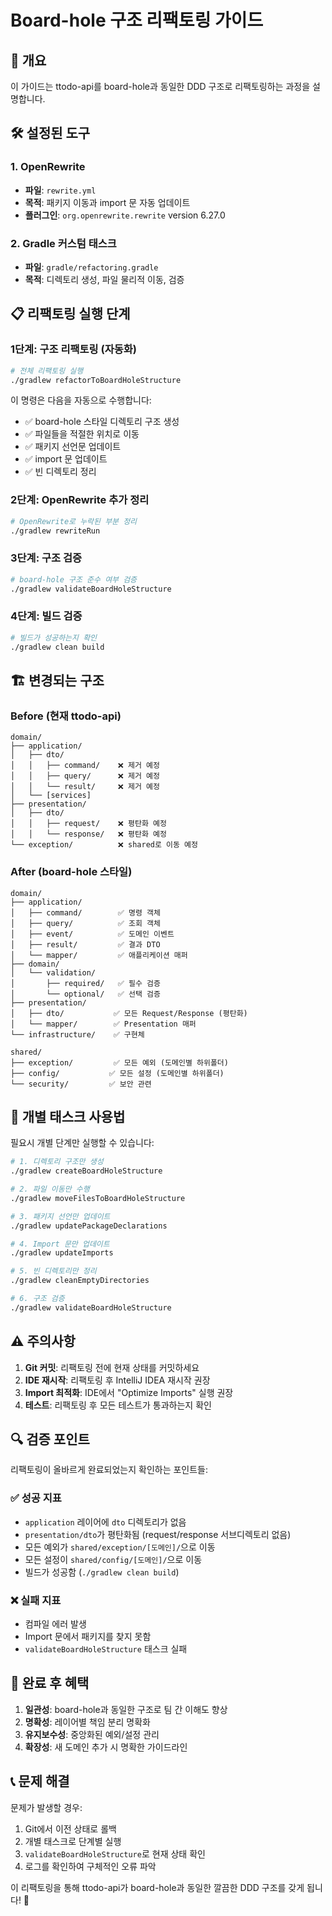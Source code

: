 # Board-hole 구조 리팩토링 가이드

## 🎯 개요

이 가이드는 ttodo-api를 board-hole과 동일한 DDD 구조로 리팩토링하는 과정을 설명합니다.

## 🛠️ 설정된 도구

### 1. OpenRewrite
- **파일**: `rewrite.yml`
- **목적**: 패키지 이동과 import 문 자동 업데이트
- **플러그인**: `org.openrewrite.rewrite` version 6.27.0

### 2. Gradle 커스텀 태스크
- **파일**: `gradle/refactoring.gradle`
- **목적**: 디렉토리 생성, 파일 물리적 이동, 검증

## 📋 리팩토링 실행 단계

### 1단계: 구조 리팩토링 (자동화)

```bash
# 전체 리팩토링 실행
./gradlew refactorToBoardHoleStructure
```

이 명령은 다음을 자동으로 수행합니다:
- ✅ board-hole 스타일 디렉토리 구조 생성
- ✅ 파일들을 적절한 위치로 이동
- ✅ 패키지 선언문 업데이트
- ✅ import 문 업데이트
- ✅ 빈 디렉토리 정리

### 2단계: OpenRewrite 추가 정리

```bash
# OpenRewrite로 누락된 부분 정리
./gradlew rewriteRun
```

### 3단계: 구조 검증

```bash
# board-hole 구조 준수 여부 검증
./gradlew validateBoardHoleStructure
```

### 4단계: 빌드 검증

```bash
# 빌드가 성공하는지 확인
./gradlew clean build
```

## 🏗️ 변경되는 구조

### Before (현재 ttodo-api)
```
domain/
├── application/
│   ├── dto/
│   │   ├── command/    ❌ 제거 예정
│   │   ├── query/      ❌ 제거 예정
│   │   └── result/     ❌ 제거 예정
│   └── [services]
├── presentation/
│   ├── dto/
│   │   ├── request/    ❌ 평탄화 예정
│   │   └── response/   ❌ 평탄화 예정
└── exception/          ❌ shared로 이동 예정
```

### After (board-hole 스타일)
```
domain/
├── application/
│   ├── command/        ✅ 명령 객체
│   ├── query/          ✅ 조회 객체
│   ├── event/          ✅ 도메인 이벤트
│   ├── result/         ✅ 결과 DTO
│   └── mapper/         ✅ 애플리케이션 매퍼
├── domain/
│   └── validation/
│       ├── required/   ✅ 필수 검증
│       └── optional/   ✅ 선택 검증
├── presentation/
│   ├── dto/           ✅ 모든 Request/Response (평탄화)
│   └── mapper/        ✅ Presentation 매퍼
└── infrastructure/    ✅ 구현체

shared/
├── exception/         ✅ 모든 예외 (도메인별 하위폴더)
├── config/           ✅ 모든 설정 (도메인별 하위폴더)
└── security/         ✅ 보안 관련
```

## 📝 개별 태스크 사용법

필요시 개별 단계만 실행할 수 있습니다:

```bash
# 1. 디렉토리 구조만 생성
./gradlew createBoardHoleStructure

# 2. 파일 이동만 수행
./gradlew moveFilesToBoardHoleStructure

# 3. 패키지 선언만 업데이트
./gradlew updatePackageDeclarations

# 4. Import 문만 업데이트
./gradlew updateImports

# 5. 빈 디렉토리만 정리
./gradlew cleanEmptyDirectories

# 6. 구조 검증
./gradlew validateBoardHoleStructure
```

## ⚠️ 주의사항

1. **Git 커밋**: 리팩토링 전에 현재 상태를 커밋하세요
2. **IDE 재시작**: 리팩토링 후 IntelliJ IDEA 재시작 권장
3. **Import 최적화**: IDE에서 "Optimize Imports" 실행 권장
4. **테스트**: 리팩토링 후 모든 테스트가 통과하는지 확인

## 🔍 검증 포인트

리팩토링이 올바르게 완료되었는지 확인하는 포인트들:

### ✅ 성공 지표
- `application` 레이어에 `dto` 디렉토리가 없음
- `presentation/dto`가 평탄화됨 (request/response 서브디렉토리 없음)
- 모든 예외가 `shared/exception/[도메인]/`으로 이동
- 모든 설정이 `shared/config/[도메인]/`으로 이동
- 빌드가 성공함 (`./gradlew clean build`)

### ❌ 실패 지표
- 컴파일 에러 발생
- Import 문에서 패키지를 찾지 못함
- `validateBoardHoleStructure` 태스크 실패

## 🎯 완료 후 혜택

1. **일관성**: board-hole과 동일한 구조로 팀 간 이해도 향상
2. **명확성**: 레이어별 책임 분리 명확화
3. **유지보수성**: 중앙화된 예외/설정 관리
4. **확장성**: 새 도메인 추가 시 명확한 가이드라인

## 📞 문제 해결

문제가 발생할 경우:

1. Git에서 이전 상태로 롤백
2. 개별 태스크로 단계별 실행
3. `validateBoardHoleStructure`로 현재 상태 확인
4. 로그를 확인하여 구체적인 오류 파악

이 리팩토링을 통해 ttodo-api가 board-hole과 동일한 깔끔한 DDD 구조를 갖게 됩니다! 🎉